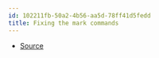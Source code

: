 ```yaml
---
id: 102211fb-50a2-4b56-aa5d-78ff41d5fedd
title: Fixing the mark commands
---
```


- [Source](https://masteringemacs.org/article/fixing-mark-commands-transient-mark-mode)
